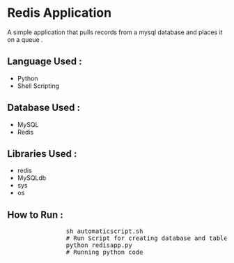 Redis Application
==================

A simple application that pulls records from a mysql database and places it on a queue .

Language Used :
--------------

* Python
* Shell Scripting

Database Used :
---------------

* MySQL
* Redis

Libraries Used :
----------------
	
* redis
* MySQLdb
* sys
* os

How to Run :
-----------
<pre>
				sh automaticscript.sh	
				# Run Script for creating database and table
				python redisapp.py		
				# Running python code
</pre>

	
